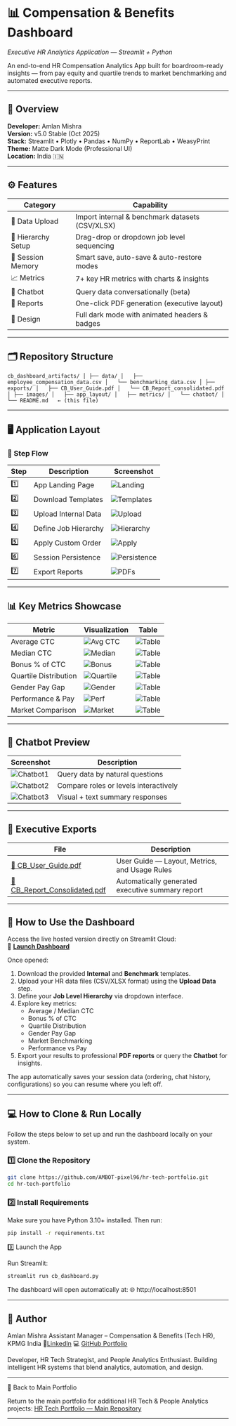 # 📊 Compensation & Benefits Dashboard  
_Executive HR Analytics Application — Streamlit + Python_  

An end-to-end HR Compensation Analytics App built for boardroom-ready insights — from pay equity and quartile trends to market benchmarking and automated executive reports.

---

## 🧭 Overview
**Developer:** Amlan Mishra  
**Version:** v5.0 Stable (Oct 2025)  
**Stack:** Streamlit • Plotly • Pandas • NumPy • ReportLab • WeasyPrint  
**Theme:** Matte Dark Mode (Professional UI)  
**Location:** India 🇮🇳  

---

## ⚙️ Features
| Category | Capability |
|-----------|-------------|
| 🧩 Data Upload | Import internal & benchmark datasets (CSV/XLSX) |
| 🧮 Hierarchy Setup | Drag-drop or dropdown job level sequencing |
| 💾 Session Memory | Smart save, auto-save & auto-restore modes |
| 📈 Metrics | 7+ key HR metrics with charts & insights |
| 🧠 Chatbot | Query data conversationally (beta) |
| 📰 Reports | One-click PDF generation (executive layout) |
| 🖤 Design | Full dark mode with animated headers & badges |

---

## 🗂️ Repository Structure

```text
cb_dashboard_artifacts/ │ ├── data/ │   ├── employee_compensation_data.csv │   └── benchmarking_data.csv │ ├── exports/ │   ├── CB_User_Guide.pdf │   └── CB_Report_consolidated.pdf │ ├── images/ │   ├── app_layout/ │   ├── metrics/ │   └── chatbot/ │ └── README.md   ← (this file)
```
---

## 🖥️ Application Layout

### 🔹 Step Flow
| Step | Description | Screenshot |
|------|--------------|-------------|
| 1️⃣ | App Landing Page | ![Landing](./images/app_layout/1-App-Landing-Page.jpg) |
| 2️⃣ | Download Templates | ![Templates](./images/app_layout/2-Step-1-Download-Templates.jpg) |
| 3️⃣ | Upload Internal Data | ![Upload](./images/app_layout/4-Upload-Data.jpg) |
| 4️⃣ | Define Job Hierarchy | ![Hierarchy](./images/app_layout/5-Set-Job-Order.jpg) |
| 5️⃣ | Apply Custom Order | ![Apply](./images/app_layout/6-Appy-Order.jpg) |
| 6️⃣ | Session Persistence | ![Persistence](./images/app_layout/7-Session-Persistence.jpg) |
| 7️⃣ | Export Reports | ![PDFs](./images/app_layout/8-PDF-Downloads.jpg) |

---

## 📊 Key Metrics Showcase

| Metric | Visualization | Table |
|---------|----------------|--------|
| Average CTC | ![Avg CTC](./images/metrics/Metric-1-Graph.jpg) | ![Table](./images/metrics/Metric-1-Table-B.jpg) |
| Median CTC | ![Median](./images/metrics/Metric-2-Graph.jpg) | ![Table](./images/metrics/Metric-2-Table.jpg) |
| Bonus % of CTC | ![Bonus](./images/metrics/Metric-3-Graph.jpg) | ![Table](./images/metrics/Metric-3-Table.jpg) |
| Quartile Distribution | ![Quartile](./images/metrics/Metric-4-Graph.jpg) | ![Table](./images/metrics/Metric-4-Table.jpg) |
| Gender Pay Gap | ![Gender](./images/metrics/Metric-5-Graph.jpg) | ![Table](./images/metrics/Metric-5-Table.jpg) |
| Performance & Pay | ![Perf](./images/metrics/Metric-6-Graph.jpg) | ![Table](./images/metrics/Metric-6-Table.jpg) |
| Market Comparison | ![Market](./images/metrics/Metric-7-Graph.jpg) | ![Table](./images/metrics/Metric-7-Table.jpg) |

---

## 💬 Chatbot Preview
| Screenshot | Description |
|-------------|--------------|
| ![Chatbot1](./images/chatbot/Chatbot-1.jpg) | Query data by natural questions |
| ![Chatbot2](./images/chatbot/Chatbot-3.jpg) | Compare roles or levels interactively |
| ![Chatbot3](./images/chatbot/Chatbot-6.jpg) | Visual + text summary responses |

---

## 📘 Executive Exports

| File | Description |
|------|--------------|
| [📗 CB_User_Guide.pdf](./exports/CB_User_Guide.pdf) | User Guide — Layout, Metrics, and Usage Rules |
| [📙 CB_Report_Consolidated.pdf](./exports/CB_Report_consolidated.pdf) | Automatically generated executive summary report |

---

## 🚀 How to Use the Dashboard

Access the live hosted version directly on Streamlit Cloud:  
🔗 **[Launch Dashboard](https://cb-dashboard.streamlit.app)**

Once opened:
1. Download the provided **Internal** and **Benchmark** templates.
2. Upload your HR data files (CSV/XLSX format) using the **Upload Data** step.
3. Define your **Job Level Hierarchy** via dropdown interface.
4. Explore key metrics:
   - Average / Median CTC  
   - Bonus % of CTC  
   - Quartile Distribution  
   - Gender Pay Gap  
   - Market Benchmarking  
   - Performance vs Pay  
5. Export your results to professional **PDF reports** or query the **Chatbot** for insights.

The app automatically saves your session data (ordering, chat history, configurations) so you can resume where you left off.

---

## 💻 How to Clone & Run Locally

Follow the steps below to set up and run the dashboard locally on your system.

### 1️⃣ Clone the Repository
```bash
git clone https://github.com/AMBOT-pixel96/hr-tech-portfolio.git
cd hr-tech-portfolio
```
### 2️⃣ Install Requirements

Make sure you have Python 3.10+ installed.
Then run:
```bash
pip install -r requirements.txt
```
3️⃣ Launch the App

Run Streamlit:
```bash
streamlit run cb_dashboard.py
```
The dashboard will open automatically at:
🌐 http://localhost:8501


---

## 👤 Author

Amlan Mishra
Assistant Manager – Compensation & Benefits (Tech HR), KPMG India
🔗[LinkedIn](https://www.linkedin.com/in/amlan-mishra-7aa70894)
💻 [GitHub Portfolio](https://github.com/AMBOT-pixel96/hr-tech-portfolio)

Developer, HR Tech Strategist, and People Analytics Enthusiast.
Building intelligent HR systems that blend analytics, automation, and design.


---

📂 Back to Main Portfolio

Return to the main portfolio for additional HR Tech & People Analytics projects:
[HR Tech Portfolio — Main Repository](../README.md)


---